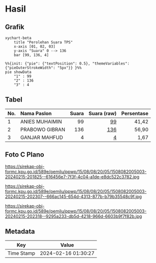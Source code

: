 # Hasil

## Grafik

```mermaid
xychart-beta
    title "Perolehan Suara TPS"
    x-axis [01, 02, 03]
    y-axis "Suara" 0 --> 136
    bar [99, 136, 4]
```

```mermaid
%%{init: {"pie": {"textPosition": 0.5}, "themeVariables": {"pieOuterStrokeWidth": "5px"}} }%%
pie showData
    "1" : 99
    "2" : 136
    "3" : 4
```

## Tabel

| No. | Nama Paslon    | Suara | Suara (raw) | Persentase |
|:--- |:-------------- | -----:| -----------:| ----------:|
| 1   | ANIES MUHAIMIN | 99    | [99][p-1]   | 41,42      |
| 2   | PRABOWO GIBRAN | 136   | [136][p-2]  | 56,90      |
| 3   | GANJAR MAHFUD  | 4     | [4][p-3]    | 1,67       |


[p-1]: https://github.com/gigit-pemilu/pemilu-2024-15-jambi/blob/main/pilpres/hitung-suara/sub/15-jambi/sub/08-bungo/sub/08-muko-muko-bathin-vii/sub/2005-bedaro/sub/003-tps/sub/paslon-1.txt
[p-2]: https://github.com/gigit-pemilu/pemilu-2024-15-jambi/blob/main/pilpres/hitung-suara/sub/15-jambi/sub/08-bungo/sub/08-muko-muko-bathin-vii/sub/2005-bedaro/sub/003-tps/sub/paslon-2.txt
[p-3]: https://github.com/gigit-pemilu/pemilu-2024-15-jambi/blob/main/pilpres/hitung-suara/sub/15-jambi/sub/08-bungo/sub/08-muko-muko-bathin-vii/sub/2005-bedaro/sub/003-tps/sub/paslon-3.txt

## Foto C Plano

https://sirekap-obj-formc.kpu.go.id/589e/pemilu/ppwp/15/08/08/20/05/1508082005003-20240215-201825--616456e7-7f3f-4c04-a1de-e8dc522c3782.jpg

https://sirekap-obj-formc.kpu.go.id/589e/pemilu/ppwp/15/08/08/20/05/1508082005003-20240215-202307--666ac145-654d-4313-877b-b79b35548c9f.jpg

https://sirekap-obj-formc.kpu.go.id/589e/pemilu/ppwp/15/08/08/20/05/1508082005003-20240215-202318--9295a233-db5d-4218-966d-6603b9f7f82b.jpg


## Metadata

| Key        | Value               |
| ---------- | ------------------- |
| Time Stamp | 2024-02-16 01:30:27 |



